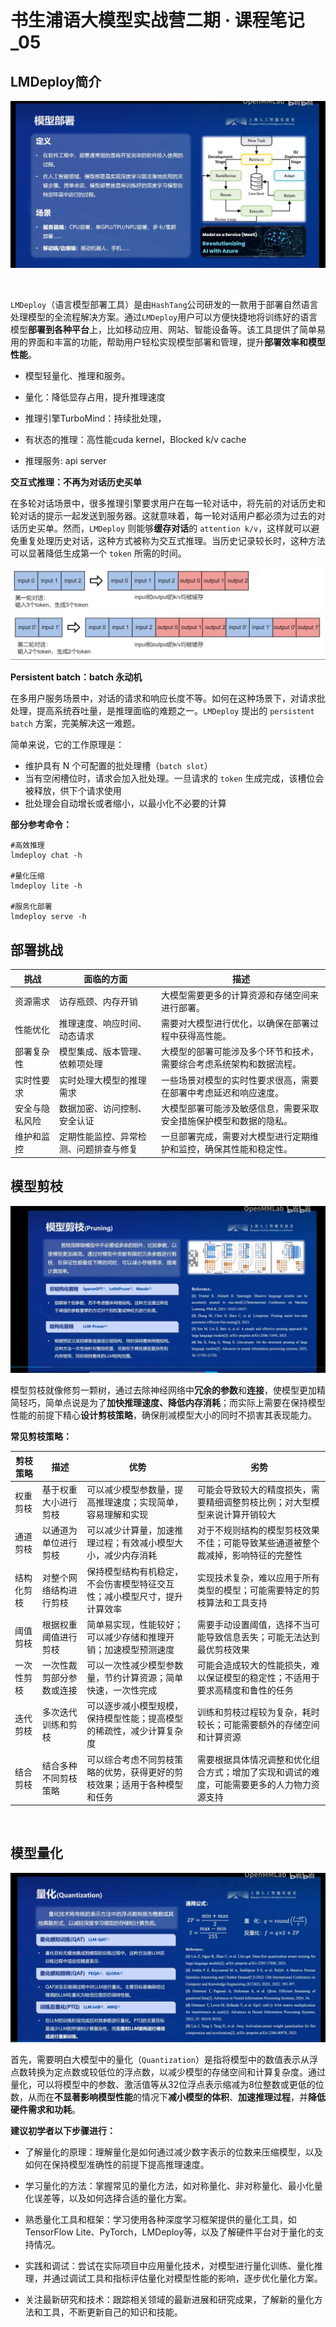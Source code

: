 # 书生浦语大模型实战营二期 · 课程笔记_05



## LMDeploy简介

![05_lmdeploy_10](../Images/05_lmdeploy_10.png)

​		

​		`LMDeploy`（语言模型部署工具）是由`HashTang`公司研发的一款用于部署自然语言处理模型的全流程解决方案。通过`LMDeploy`用户可以方便快捷地将训练好的语言模型**部署到各种平台**上，比如移动应用、网站、智能设备等。该工具提供了简单易用的界面和丰富的功能，帮助用户轻松实现模型部署和管理，提升**部署效率和模型性能**。

- 模型轻量化、推理和服务。

- 量化：降低显存占用，提升推理速度


- 推理引擎TurboMind：持续批处理，
- 有状态的推理：高性能cuda kernel，Blocked k/v cache

- 推理服务: api server



**交互式推理：不再为对话历史买单**		

​		在多轮对话场景中，很多推理引擎要求用户在每一轮对话中，将先前的对话历史和轮对话的提示一起发送到服务器。这就意味着，每一轮对话用户都必须为过去的对话历史买单。然而，`LMDeploy` 则能够**缓存对话**的 `attention k/v`，这样就可以避免重复处理历史对话，这种方式被称为交互式推理。当历史记录较长时，这种方法可以显著降低生成第一个 `token` 所需的时间。

![05_lmdeploy_13](../Images/05_lmdeploy_13.png)



**Persistent batch：batch 永动机**

在多用户服务场景中，对话的请求和响应长度不等。如何在这种场景下，对请求批处理，提高系统吞吐量，是推理面临的难题之一。`LMDeploy` 提出的 `persistent batch` 方案，完美解决这一难题。

简单来说，它的工作原理是：

- 维护具有 N 个可配置的批处理槽（`batch slot`）
- 当有空闲槽位时，请求会加入批处理。一旦请求的 `token` 生成完成，该槽位会被释放，供下个请求使用
- 批处理会自动增长或者缩小，以最小化不必要的计算



**部分参考命令：**

```shell
#高效推理
lmdeploy chat -h

#量化压缩
lmdeploy lite -h

#服务化部署
lmdeploy serve -h
```



## 部署挑战

| 挑战           | 面临的方面                             | 描述                                                         |
| -------------- | -------------------------------------- | ------------------------------------------------------------ |
| 资源需求       | 访存瓶颈、内存开销                     | 大模型需要更多的计算资源和存储空间来进行部署。               |
| 性能优化       | 推理速度、响应时间、动态请求           | 需要对大模型进行优化，以确保在部署过程中获得高性能。         |
| 部署复杂性     | 模型集成、版本管理、依赖项处理         | 大模型的部署可能涉及多个环节和技术，需要综合考虑系统架构和数据流程。 |
| 实时性要求     | 实时处理大模型的推理需求               | 一些场景对模型的实时性要求很高，需要在部署中考虑延迟和响应速度。 |
| 安全与隐私风险 | 数据加密、访问控制、安全认证           | 大模型部署可能涉及敏感信息，需要采取安全措施保护模型和数据的隐私。 |
| 维护和监控     | 定期性能监控、异常检测、问题排查与修复 | 一旦部署完成，需要对大模型进行定期维护和监控，确保其性能和稳定性。 |



## 模型剪枝

![05_lmdeploy_11](../Images/05_lmdeploy_11.png)



​		模型剪枝就像修剪一颗树，通过去除神经网络中**冗余的参数**和**连接**，使模型更加精简轻巧，简单点说是为了**加快推理速度、降低内存消耗**；而实际上需要在保持模型性能的前提下精心**设计剪枝策略**，确保削减模型大小的同时不损害其表现能力。



**常见剪枝策略：**

| 剪枝策略   | 描述                     | 优势                                                         | 劣势                                                         |
| ---------- | ------------------------ | ------------------------------------------------------------ | ------------------------------------------------------------ |
| 权重剪枝   | 基于权重大小进行剪枝     | 可以减少模型参数量，提高推理速度；实现简单，容易理解和实现   | 可能会导致较大的精度损失，需要精细调整剪枝比例；对大型模型来说计算开销较大 |
| 通道剪枝   | 以通道为单位进行剪枝     | 可以减少计算量，加速推理过程；有效减小模型大小，减少内存消耗 | 对于不规则结构的模型剪枝效果不佳；可能导致某些通道被整个裁减掉，影响特征的完整性 |
| 结构化剪枝 | 对整个网络结构进行剪枝   | 保持模型结构有机稳定，不会伤害模型特征交互性；减小模型尺寸，提升计算效率 | 实现技术复杂，难以应用于所有类型的模型；可能需要特定的剪枝算法和工具支持 |
| 阈值剪枝   | 根据权重阈值进行剪枝     | 简单易实现，性能较好；可以减少存储和推理开销；加速模型预测速度 | 需要手动设置阈值，选择不当可能导致信息丢失；可能无法达到最优剪枝效果 |
| 一次性剪枝 | 一次性裁剪部分参数或连接 | 可以一次性减少模型参数量，节约计算资源；简单快速，一次性完成 | 可能会造成较大的性能损失，难以保证模型的稳定性；不适用于要求高精度和鲁性的任务 |
| 迭代剪枝   | 多次迭代训练和剪枝       | 可以逐步减小模型规模，保持模型性能；提高模型的稀疏性，减少计算复杂度 | 训练和剪枝过程较为复杂，耗时较长；可能需要额外的存储空间和计算资源 |
| 结合剪枝   | 结合多种不同剪枝策略     | 可以综合考虑不同剪枝策略的优势，获得更好的剪枝效果；适用于各种模型和任务 | 需要根据具体情况调整和优化组合方式；增加了实现和调试的难度，可能需要更多的人力物力资源支持 |

​		

## 模型量化

![05_lmdeploy_12](../Images/05_lmdeploy_12.png)



​		首先，需要明白大模型中的量化（`Quantization`）是指将模型中的数值表示从浮点数转换为定点数或较低位的浮点数，以减少模型的存储空间和计算复杂度。通过量化，可以将模型中的参数、激活值等从32位浮点表示缩减为8位整数或更低的位数，从而在**不显著影响模型性能**的情况下**减小模型的体积**、**加速推理过程**，并**降低硬件需求和功耗**。



**建议初学者以下步骤进行：**

- 了解量化的原理：理解量化是如何通过减少数字表示的位数来压缩模型，以及如何在保持模型准确性的前提下提高推理速度。

- 学习量化的方法：掌握常见的量化方法，如对称量化、非对称量化、最小化量化误差等，以及如何选择合适的量化方案。

- 熟悉量化工具和框架：学习使用各种深度学习框架提供的量化工具，如TensorFlow Lite、PyTorch，LMDeploy等，以及了解硬件平台对于量化的支持情况。

- 实践和调试：尝试在实际项目中应用量化技术，对模型进行量化训练、量化推理，并通过调试工具和指标评估量化对模型性能的影响，逐步优化量化方案。

- 关注最新研究和技术：跟踪相关领域的最新进展和研究成果，了解新的量化方法和工具，不断更新自己的知识和技能。